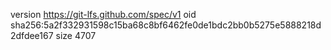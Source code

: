 version https://git-lfs.github.com/spec/v1
oid sha256:5a2f332931598c15ba68c8bf6462fe0de1bdc2bb0b5275e5888218d2dfdee167
size 4707
